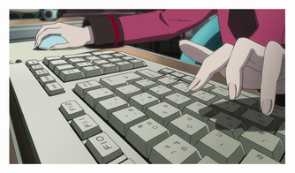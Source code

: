 <a href="https://github.com/conn01sseur/conn01sseur/blob/main/keyboard.gif" align="center">
  <img src="https://github.com/conn01sseur/conn01sseur/blob/main/keyboard.gif" alt="GIF" style="width:auto; height:auto"/>
</a>
